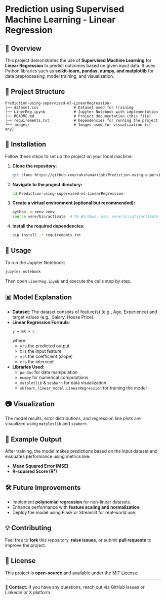 # Prediction using Supervised Machine Learning - Linear Regression

## 📌 Overview
This project demonstrates the use of **Supervised Machine Learning** for **Linear Regression** to predict outcomes based on given input data. It uses Python libraries such as **scikit-learn, pandas, numpy, and matplotlib** for data preprocessing, model training, and visualization.

## 📂 Project Structure
```
Prediction-using-supervised-ml-LinearRegression-
│── dataset.csv                # Dataset used for training
│── LinerReg.ipynb             # Jupyter Notebook with implementation
│── README.md                  # Project documentation (this file)
│── requirements.txt           # Dependencies for running the project
└── images/                    # Images used for visualization (if any)
```

## 🔧 Installation
Follow these steps to set up the project on your local machine:

1. **Clone the repository:**
   ```sh
   git clone https://github.com/rakshanakrish/Prediction-using-supervised-ml-LinearRegression-.git
   ```
2. **Navigate to the project directory:**
   ```sh
   cd Prediction-using-supervised-ml-LinearRegression-
   ```
3. **Create a virtual environment (optional but recommended):**
   ```sh
   python -m venv venv
   source venv/bin/activate  # On Windows, use: venv\Scripts\activate
   ```
4. **Install the required dependencies:**
   ```sh
   pip install -r requirements.txt
   ```

## 🚀 Usage
To run the Jupyter Notebook:
```sh
jupyter notebook
```
Then open `LinerReg.ipynb` and execute the cells step by step.

## 📊 Model Explanation
- **Dataset**: The dataset consists of feature(s) (e.g., Age, Experience) and target values (e.g., Salary, House Price).
- **Linear Regression Formula**:
  ```
  y = mX + c
  ```
  where:
  - `y` is the predicted output
  - `X` is the input feature
  - `m` is the coefficient (slope)
  - `c` is the intercept
- **Libraries Used**:
  - `pandas` for data manipulation
  - `numpy` for numerical computations
  - `matplotlib` & `seaborn` for data visualization
  - `sklearn.linear_model.LinearRegression` for training the model

## 📷 Visualization
The model results, error distributions, and regression line plots are visualized using `matplotlib` and `seaborn`.

## 📌 Example Output
After training, the model makes predictions based on the input dataset and evaluates performance using metrics like:
- **Mean Squared Error (MSE)**
- **R-squared Score (R²)**

## 🛠️ Future Improvements
- Implement **polynomial regression** for non-linear datasets.
- Enhance performance with **feature scaling and normalization**.
- Deploy the model using Flask or Streamlit for real-world use.

## 💡 Contributing
Feel free to **fork** this repository, **raise issues**, or submit **pull requests** to improve the project.

## 📜 License
This project is **open-source** and available under the [MIT License](LICENSE).

---
**📩 Contact:** If you have any questions, reach out via GitHub Issues or Linkedin or X platform

